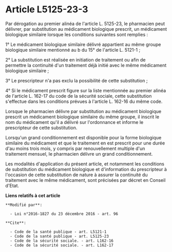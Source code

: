 # Article L5125-23-3

Par dérogation au premier alinéa de l'article L. 5125-23, le pharmacien peut délivrer, par substitution au médicament
biologique prescrit, un médicament biologique similaire lorsque les conditions suivantes sont remplies : 

1° Le médicament biologique similaire délivré appartient au même groupe biologique similaire mentionné au b du 15° de
l'article L. 5121-1 ; 

2° La substitution est réalisée en initiation de traitement ou afin de permettre la continuité d'un traitement déjà initié
avec le même médicament biologique similaire ; 

3° Le prescripteur n'a pas exclu la possibilité de cette substitution ; 

4° Si le médicament prescrit figure sur la liste mentionnée au premier alinéa de l'article L. 162-17 du code de la sécurité
sociale, cette substitution s'effectue dans les conditions prévues à l'article L. 162-16 du même code. 

Lorsque le pharmacien délivre par substitution au médicament biologique prescrit un médicament biologique similaire du même
groupe, il inscrit le nom du médicament qu'il a délivré sur l'ordonnance et informe le prescripteur de cette substitution. 

Lorsqu'un grand conditionnement est disponible pour la forme biologique similaire du médicament et que le traitement en est
prescrit pour une durée d'au moins trois mois, y compris par renouvellement multiple d'un traitement mensuel, le pharmacien
délivre un grand conditionnement. 

Les modalités d'application du présent article, et notamment les conditions de substitution du médicament biologique et
d'information du prescripteur à l'occasion de cette substitution de nature à assurer la continuité du traitement avec le même
médicament, sont précisées par décret en Conseil d'Etat.

**Liens relatifs à cet article**

	**Modifié par**:

	  - Loi n°2016-1827 du 23 décembre 2016 - art. 96

	**Cite**:

	  - Code de la santé publique - art. L5121-1
	  - Code de la santé publique - art. L5125-23
	  - Code de la sécurité sociale. - art. L162-16
	  - Code de la sécurité sociale. - art. L162-17
